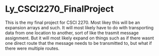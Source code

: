 # Ly_CSCI2270_FinalProject
This is the my final project for CSCI 2270.  Most likey this will be an expansion arrays and such.
It will most likely have to do with transporting data from one location to another, sort of like
the trasmit message assignment.  But it will most likely expand on things such as if there wasnt one 
direct route that the message needs to be transmitted to, but what if there were multiple routes.
